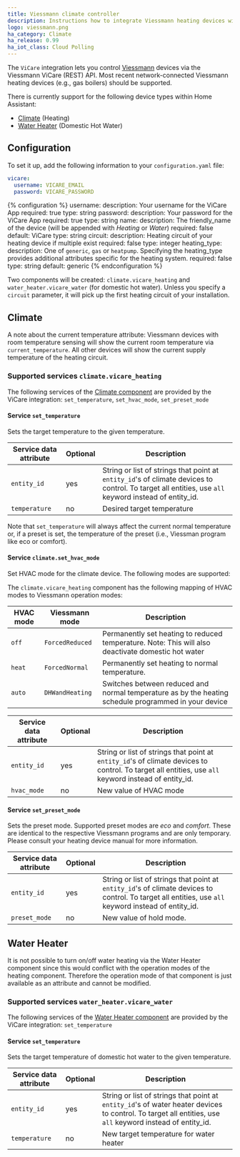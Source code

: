 ```yaml
---
title: Viessmann climate controller
description: Instructions how to integrate Viessmann heating devices with Home Assistant
logo: viessmann.png
ha_category: Climate
ha_release: 0.99
ha_iot_class: Cloud Polling
---
```


The `ViCare` integration lets you control [Viessmann](https://www.viessmann.com) devices via the Viessmann ViCare (REST) API.
Most recent network-connected Viessmann heating devices (e.g., gas boilers) should be supported.

There is currently support for the following device types within Home Assistant:

- [Climate](#climate) (Heating)
- [Water Heater](#water-heater) (Domestic Hot Water)

## Configuration

To set it up, add the following information to your `configuration.yaml` file:

```yaml
vicare:
  username: VICARE_EMAIL
  password: VICARE_PASSWORD
```

{% configuration %}
username:
  description: Your username for the ViCare App
  required: true
  type: string
password:
  description: Your password for the ViCare App
  required: true
  type: string
name:
  description: The friendly_name of the device (will be appended with *Heating* or *Water*)
  required: false
  default: ViCare
  type: string
circuit:
  description: Heating circuit of your heating device if multiple exist 
  required: false
  type: integer
heating_type:
  description: One of `generic`, `gas` or `heatpump`. Specifying the heating_type provides additional attributes specific for the heating system.
  required: false
  type: string
  default: generic
{% endconfiguration %}

Two components will be created: `climate.vicare_heating` and `water_heater.vicare_water` (for domestic hot water).
Unless you specify a `circuit` parameter, it will pick up the first heating circuit of your installation.

## Climate

A note about the current temperature attribute: Viessmann devices with room temperature sensing will show the current room temperature via `current_temperature`. All other devices will show the current supply temperature of the heating circuit.

### Supported services `climate.vicare_heating`

The following services of the [Climate component](/integrations/climate/) are provided by the ViCare integration: `set_temperature`, `set_hvac_mode`, `set_preset_mode` 

#### Service `set_temperature`

Sets the target temperature to the given temperature.

| Service data attribute | Optional | Description |
| ---------------------- | -------- | ----------- |
| `entity_id` | yes | String or list of strings that point at `entity_id`'s of climate devices to control. To target all entities, use `all` keyword instead of entity_id.
| `temperature` | no | Desired target temperature

Note that `set_temperature` will always affect the current normal temperature or, if a preset is set, the temperature of the preset (i.e., Viessman program like eco or comfort).

#### Service `climate.set_hvac_mode`

Set HVAC mode for the climate device. The following modes are supported:

The `climate.vicare_heating` component has the following mapping of HVAC modes to Viessmann operation modes:

| HVAC mode | Viessmann mode | Description |
| ---------------------- | -------- | ----------- |
| `off` | `ForcedReduced` | Permanently set heating to reduced temperature. Note: This will also deactivate domestic hot water
| `heat` | `ForcedNormal` | Permanently set heating to normal temperature.
| `auto` | `DHWandHeating` | Switches between reduced and normal temperature as by the heating schedule programmed in your device 
 
| Service data attribute | Optional | Description |
| ---------------------- | -------- | ----------- |
| `entity_id` | yes | String or list of strings that point at `entity_id`'s of climate devices to control. To target all entities, use `all` keyword instead of entity_id.
| `hvac_mode` | no | New value of HVAC mode

#### Service `set_preset_mode`

Sets the preset mode. Supported preset modes are *eco* and *comfort*. These are identical to the respective Viessmann programs and are only temporary. Please consult your heating device manual for more information.

| Service data attribute | Optional | Description |
| ---------------------- | -------- | ----------- |
| `entity_id` | yes | String or list of strings that point at `entity_id`'s of climate devices to control. To target all entities, use `all` keyword instead of entity_id.
| `preset_mode` | no | New value of hold mode.

## Water Heater

It is not possible to turn on/off water heating via the Water Heater component since this would conflict with the operation modes of the heating component. Therefore the operation mode of that component is just available as an attribute and cannot be modified.

### Supported services `water_heater.vicare_water`

The following services of the [Water Heater component](/integrations/water_heater/) are provided by the ViCare integration: `set_temperature`

#### Service `set_temperature`

Sets the target temperature of domestic hot water to the given temperature.

| Service data attribute | Optional | Description |
| ---------------------- | -------- | ----------- |
| `entity_id` | yes | String or list of strings that point at `entity_id`'s of water heater devices to control. To target all entities, use `all` keyword instead of entity_id.
| `temperature` | no | New target temperature for water heater
